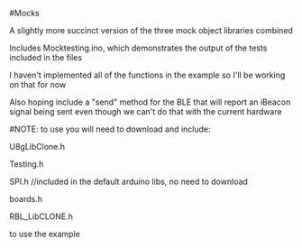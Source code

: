 #Mocks

A slightly more succinct version of the three mock object libraries combined

Includes Mocktesting.ino, which demonstrates the output of the tests included in the files

I haven't implemented all of the functions in the example so I'll be working on that for now

Also hoping include a "send" method for the BLE that will report an iBeacon signal being sent even though we can't do that with the current hardware

#NOTE: to use you will need to download and include:

 U8gLibClone.h
 
 Testing.h
 
 SPI.h //included in the default arduino libs, no need to download
 
 boards.h
 
 RBL_LibCLONE.h

to use the example

